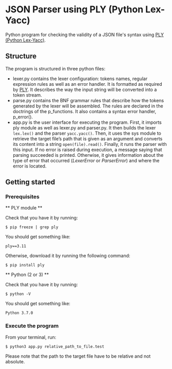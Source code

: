 # JSON Parser using PLY (Python Lex-Yacc)

Python program for checking the validity of a JSON file's syntax using [PLY (Python Lex-Yacc)](http://www.dabeaz.com/ply/ply.html).

## Structure

The program is structured in three python files:

* lexer.py contains the lexer configuration: tokens names, regular expression rules as well as an error handler. It is formatted as required by [PLY](http://www.dabeaz.com/ply/ply.html). It describes the way the input string will be converted into a token stream.
* parse.py contains the BNF grammar rules that describe how the tokens generated by the lexer will be assembled. The rules are declared in the doctrings of the p_functions. It also contains a syntax error handler, p_error().
* app.py is the user interface for executing the program. First, it imports ply module as well as lexer.py and parser.py. It then builds the lexer `lex.lex()` and the parser `yacc.yacc()`. Then, it uses the sys module to retrieve the target file’s path that is given as an argument and converts its content into a string `open(file).read()`. Finally, it runs the parser with this input. If no error is raised during execution, a message saying that parsing succeeded is printed. Otherwise, it gives information about the type of error that occurred (*LexerError* or *ParserError*) and where the error is located.

## Getting started

### Prerequisites 

** PLY module **

Check that you have it by running:

`$ pip freeze | grep ply`

You should get something like:

`ply==3.11`

Otherwise, download it by running the following command:

`$ pip install ply`

** Python (2 or 3) **

Check that you have it by running:

`$ python -V`

You should get something like:

`Python 3.7.0`

### Execute the program

From your terminal, run:

`$ python3 app.py relative_path_to_file.test`

Please note that the path to the target file have to be relative and not absolute.
